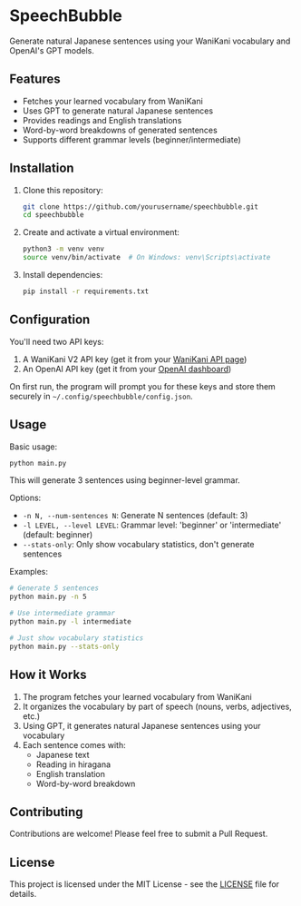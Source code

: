 # SpeechBubble

Generate natural Japanese sentences using your WaniKani vocabulary and OpenAI's GPT models.

## Features

- Fetches your learned vocabulary from WaniKani
- Uses GPT to generate natural Japanese sentences
- Provides readings and English translations
- Word-by-word breakdowns of generated sentences
- Supports different grammar levels (beginner/intermediate)

## Installation

1. Clone this repository:
   ```bash
   git clone https://github.com/yourusername/speechbubble.git
   cd speechbubble
   ```

2. Create and activate a virtual environment:
   ```bash
   python3 -m venv venv
   source venv/bin/activate  # On Windows: venv\Scripts\activate
   ```

3. Install dependencies:
   ```bash
   pip install -r requirements.txt
   ```

## Configuration

You'll need two API keys:
1. A WaniKani V2 API key (get it from your [WaniKani API page](https://www.wanikani.com/settings/personal_access_tokens))
2. An OpenAI API key (get it from your [OpenAI dashboard](https://platform.openai.com/api-keys))

On first run, the program will prompt you for these keys and store them securely in `~/.config/speechbubble/config.json`.

## Usage

Basic usage:
```bash
python main.py
```

This will generate 3 sentences using beginner-level grammar.

Options:
- `-n N, --num-sentences N`: Generate N sentences (default: 3)
- `-l LEVEL, --level LEVEL`: Grammar level: 'beginner' or 'intermediate' (default: beginner)
- `--stats-only`: Only show vocabulary statistics, don't generate sentences

Examples:
```bash
# Generate 5 sentences
python main.py -n 5

# Use intermediate grammar
python main.py -l intermediate

# Just show vocabulary statistics
python main.py --stats-only
```

## How it Works

1. The program fetches your learned vocabulary from WaniKani
2. It organizes the vocabulary by part of speech (nouns, verbs, adjectives, etc.)
3. Using GPT, it generates natural Japanese sentences using your vocabulary
4. Each sentence comes with:
   - Japanese text
   - Reading in hiragana
   - English translation
   - Word-by-word breakdown

## Contributing

Contributions are welcome! Please feel free to submit a Pull Request.

## License

This project is licensed under the MIT License - see the [LICENSE](LICENSE) file for details.

